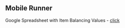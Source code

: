 ## Mobile Runner
Google Spreadsheet with Item Balancing Values - [click](##Mobile%20Runner%20Spreadsheet%20with%20Game%20Balance%20-%20https://docs.google.com/spreadsheets/d/1DqWs9a-WIC7LCE2LbSoHiNoJO7RFva4qipUB9PX17vs/edit?usp=sharing)
